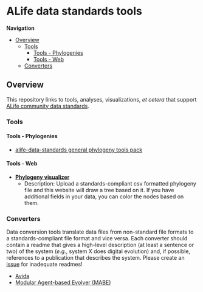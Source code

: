 
# ALife data standards tools

**Navigation**

<!-- TOC -->

- [Overview](#overview)
  - [Tools](#tools)
    - [Tools - Phylogenies](#tools---phylogenies)
    - [Tools - Web](#tools---web)
  - [Converters](#converters)

<!-- /TOC -->

## Overview

This repository links to tools, analyses, visualizations, _et cetera_ that support [ALife community data standards](https://alife-data-standards.github.io/alife-data-standards/).

### Tools

#### Tools - Phylogenies 

- [alife-data-standards general phylogeny tools pack](https://github.com/alife-data-standards/tools-pack-phylogeny)

#### Tools - Web

- [**Phylogeny visualizer**](https://emilydolson.github.io/lineage_viz_tool/standards_viz.html)
  - Description: Upload a standards-compliant csv formatted phylogeny file and this website will draw a tree based on it. If you have additional fields in your data, you can color the nodes based on them.

### Converters

Data conversion tools translate data files from non-standard file formats to a
standards-compliant file format and vice versa.
Each converter should contain a readme that gives a high-level description (at least
a sentence or two) of the system (_e.g._, system X does digital evolution) and, if
possible, references to a publication that describes the system. Please create an
[issue](https://github.com/alife-data-standards/alife-data-tools/issues) for
inadequate readmes!

- [Avida](https://github.com/alife-data-standards/converters-avida)
- [Modular Agent-based Evolver (MABE)](https://github.com/alife-data-standards/converters-mabe)
